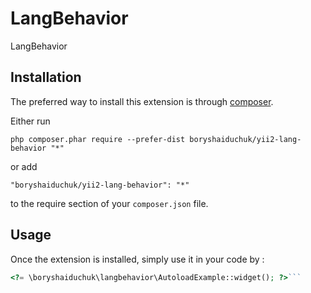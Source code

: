 LangBehavior
============
LangBehavior

Installation
------------

The preferred way to install this extension is through [composer](http://getcomposer.org/download/).

Either run

```
php composer.phar require --prefer-dist boryshaiduchuk/yii2-lang-behavior "*"
```

or add

```
"boryshaiduchuk/yii2-lang-behavior": "*"
```

to the require section of your `composer.json` file.


Usage
-----

Once the extension is installed, simply use it in your code by  :

```php
<?= \boryshaiduchuk\langbehavior\AutoloadExample::widget(); ?>```